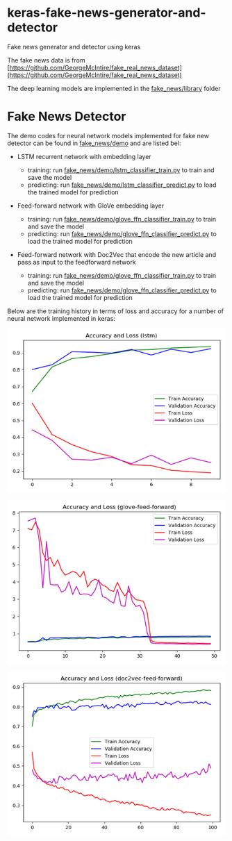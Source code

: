 # keras-fake-news-generator-and-detector

Fake news generator and detector using keras

The fake news data is from [https://github.com/GeorgeMcIntire/fake_real_news_dataset](https://github.com/GeorgeMcIntire/fake_real_news_dataset)

The deep learning models are implemented in the [fake_news/library](fake_news/library) folder

# Fake News Detector

The demo codes for neural network models implemented for fake new detector can be found in [fake_news/demo](fake_news/demo) and are listed bel:

* LSTM recurrent network with embedding layer
    * training: run [fake_news/demo/lstm_classifier_train.py](fake_news/demo/lstm_classifier_train.py) to train and save the model
    * predicting: run [fake_news/demo/lstm_classifier_predict.py](fake_news/demo/lstm_classifier_predict.py) to load the trained model for prediction
 
* Feed-forward network with GloVe embedding layer
    * training: run [fake_news/demo/glove_ffn_classifier_train.py](fake_news/demo/glove_ffn_classifier_train.py) to train and save the model
    * predicting: run [fake_news/demo/glove_ffn_classifier_predict.py](fake_news/demo/glove_ffn_classifier_predict.py) to load the trained model for prediction
    
* Feed-forward network with Doc2Vec that encode the new article and pass as input to the feedforward network
    * training: run [fake_news/demo/glove_ffn_classifier_train.py](fake_news/demo/glove_ffn_classifier_train.py) to train and save the model
    * predicting: run [fake_news/demo/glove_ffn_classifier_predict.py](fake_news/demo/glove_ffn_classifier_predict.py) to load the trained model for prediction
    
Below are the training history in terms of loss and accuracy for a number of neural network implemented in keras:

![lstm-history.png](/fake_news/demo/reports/lstm-history.png)

![glove-feed-forward-history.png](/fake_news/demo/reports/glove-feed-forward-history.png)

![doc2vec-feed-forward-history.png](/fake_news/demo/reports/doc2vec-feed-forward-history.png)
